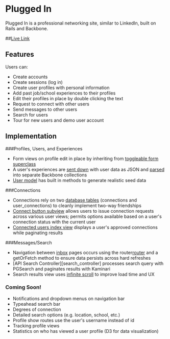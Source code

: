 # Plugged In

Plugged In is a professional networking site, similar to LinkedIn, built on Rails and Backbone.

##<a href="http://www.plugged-in.io" target="_blank">Live Link</a>

## Features

Users can:
- Create accounts
- Create sessions (log in)
- Create user profiles with personal information
- Add past job/school experiences to their profiles
- Edit their profiles in place by double clicking the text
- Request to connect with other users
- Send messages to other users
- Search for users
- Tour for new users and demo user account

## Implementation
###Profiles, Users, and Experiences
- Form views on profile edit in place by inheriting from [toggleable form superclass][toggleable]
- A user's experiences are [sent down][user-jbuilder] with user data as JSON and [parsed][user-parse] into separate Backbone collections
- [User model][user-model] has built in methods to generate realistic seed data

###Connections
- Connections rely on two [database tables][schema] (connections and user_connections) to cleanly implement two-way friendships
- [Connect button subview][connect-button] allows users to issue connection requests across various user views; permits options available based on a user's connection status with the current user
- [Connected users index view][connected-users-index] displays a user's approved connections while paginating results

###Messages/Search
- Navigation between [inbox][inbox-view] pages occurs using the router[router] and a getOrFetch method to ensure data persists across hard refreshes
- [API Search Controller][search_controller] processes search query with PGSearch and paginates results with Kaminari
- Search results view uses [infinite scroll][search-results] to improve load time and UX

### Coming Soon!
- Notifications and dropdown menus on navigation bar
- Typeahead search bar
- Degrees of connection
- Detailed search options (e.g. location, school, etc.)
- Profile show routes use the user's username instead of id
- Tracking profile views
- Statistics on who has viewed a user profile (D3 for data visualization)

[user-jbuilder]: ./app/views/api/users/show.json.jbuilder
[user-model]: ./app/models/user.rb
[user-parse]: ./app/assets/javascripts/models/user.js
[toggleable]: ./app/assets/javascripts/utils/toggleable_form.js
[connect-button]: ./app/assets/javascripts/views/connect_button.js
[schema]: ./db/schema.rb
[connected-users-index]: ./app/assets/javascripts/views/connected_users_index.js
[inbox-view]: ./app/assets/javascripts/views/inbox_show.js
[router]: ./app/assets/javascripts/routers/router.js
[search-results]: ./app/assets/javascripts/views/users/composite/user_search.js
